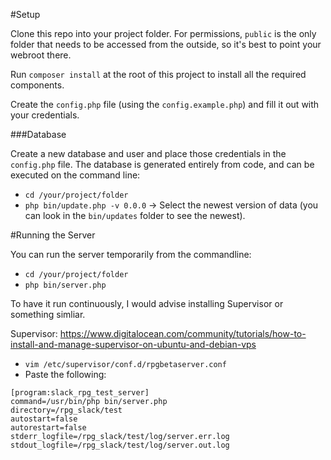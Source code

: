 #Setup

Clone this repo into your project folder. For permissions, `public` is the only folder that needs to be accessed from the outside, so it's best to point your webroot there.

Run `composer install` at the root of this project to install all the required components.

Create the `config.php` file (using the `config.example.php`) and fill it out with your credentials.


###Database

Create a new database and user and place those credentials in the `config.php` file. The database is generated entirely from code, and can be executed on the command line:

- `cd /your/project/folder`
- `php bin/update.php -v 0.0.0` &rarr; Select the newest version of data (you can look in the `bin/updates` folder to see the newest).


#Running the Server

You can run the server temporarily from the commandline:

- `cd /your/project/folder`
- `php bin/server.php`

To have it run continuously, I would advise installing Supervisor or something simliar.

Supervisor: https://www.digitalocean.com/community/tutorials/how-to-install-and-manage-supervisor-on-ubuntu-and-debian-vps

- `vim /etc/supervisor/conf.d/rpgbetaserver.conf`
- Paste the following:

```
[program:slack_rpg_test_server]
command=/usr/bin/php bin/server.php
directory=/rpg_slack/test
autostart=false
autorestart=false
stderr_logfile=/rpg_slack/test/log/server.err.log
stdout_logfile=/rpg_slack/test/log/server.out.log
```